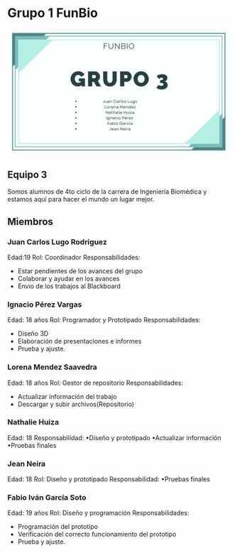 # Grupo 1 FunBio
![Imagen_presentacion](https://github.com/juanlugo456/GRUPO-FUNBIO/blob/c0bc3b9de0113c47d3ca8c35588abf15486f4343/Imagenes/Presentaci%C3%B3n%20Diapositivas%20Propuesta%20Proyecto%20Negocios%20Simple%20Geom%C3%A9trico%20Verde.png)
## Equipo 3
Somos alumnos de 4to ciclo de la carrera de Ingeniería Biomédica y estamos aquí para hacer el mundo un lugar mejor.

## Miembros 
### Juan Carlos Lugo Rodriguez
Edad:19
Rol: Coordinador
Responsabilidades:
- Estar pendientes de los avances del grupo
- Colaborar y ayudar en los avances
- Envio de los trabajos al Blackboard
### Ignacio Pérez Vargas
Edad: 18 años
Rol: Programador y Prototipado
Responsabilidades:
- Diseño 3D
- Elaboración de presentaciones e informes
- Prueba y ajuste.
### Lorena Mendez Saavedra 
Edad: 18 años 
Rol: Gestor de repositorio 
Responsabilidades: 
- Actualizar información del trabajo
- Descargar y subir archivos(Repositorio)
### Nathalie Huiza 
Edad: 18
Responsabilidad: 
•Diseño y prototipado 
•Actualizar  información
•Pruebas finales
### Jean Neira
Edad: 18
Rol: Diseño y prototipado
Responsabilidad: 
•Pruebas finales
### Fabio Iván García Soto
Edad: 19 años
Rol: Diseño y programación
Responsabilidades:
- Programación del prototipo
- Verificación del correcto funcionamiento del prototipo
- Prueba y ajuste.
